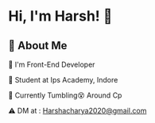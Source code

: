 
# Hi, I'm Harsh! 🙏

  
## 📌 About Me
🔵 I'm Front-End Developer

🔵 Student at Ips Academy, Indore

🔵 Currently Tumbling😵‍ Around Cp

⚠ DM at : Harshacharya2020@gmail.com

  
